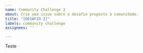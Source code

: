 ```yaml
---
name: Community Challenge 2
about: Crie uma issue sobre o desafio proposto à comunidade.
title: "[DESAFIO 2]"
labels: community challenge
assignees: ''

---
```


Teste
